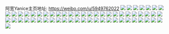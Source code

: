 阿宽Yanice主页地址: https://weibo.com/u/5949762022 
![](https://wx4.sinaimg.cn/mw2000/006uEATAly1h9jvr7iq4bj31ho1zknpd.jpg) 
![](https://wx4.sinaimg.cn/mw2000/006uEATAly1h9jvrbo809j32c0340qv9.jpg) 
![](https://wx4.sinaimg.cn/mw2000/006uEATAly1h9jvr5dbrtj32c0340u10.jpg) 
![](https://wx4.sinaimg.cn/mw2000/006uEATAly1h9jvrgea5oj32c0340e86.jpg) 
![](https://wx4.sinaimg.cn/mw2000/006uEATAly1h9jvrh1m6mj30tu13u1ac.jpg) 
![](https://wx4.sinaimg.cn/mw2000/006uEATAly1h9jvrhczpoj30tu13uqmq.jpg) 
![](https://wx4.sinaimg.cn/mw2000/006uEATAly1h9e4zbdxbaj30tu13u45g.jpg) 
![](https://wx4.sinaimg.cn/mw2000/006uEATAly1h9e4zpvgcvj32c0340x6p.jpg) 
![](https://wx4.sinaimg.cn/mw2000/006uEATAly1h9e4yhfbvwj30tu13u7cm.jpg) 
![](https://wx4.sinaimg.cn/mw2000/006uEATAly1h9e4ypzeo7j313u0tu0yu.jpg) 
![](https://wx4.sinaimg.cn/mw2000/006uEATAly1h91msxlythj32c0340kjm.jpg) 
![](https://wx4.sinaimg.cn/mw2000/006uEATAgy1h8s44rkfskj30u0140dlq.jpg) 
![](https://wx4.sinaimg.cn/mw2000/006uEATAgy1h8jg0au774j30tt0u0tce.jpg) 
![](https://wx4.sinaimg.cn/mw2000/006uEATAly1h7wv8a02iyj32c0340kjm.jpg) 
![](https://wx4.sinaimg.cn/mw2000/006uEATAly1h7wv8dqnomj32c0340qv7.jpg) 
![](https://wx4.sinaimg.cn/mw2000/006uEATAly1h7wv88ou5yj33402c0qv8.jpg) 
![](https://wx4.sinaimg.cn/mw2000/006uEATAly1h7wv8f30tzj325g29thdw.jpg) 
![](https://wx4.sinaimg.cn/mw2000/006uEATAly1h7wv8fv6glj33402c07wi.jpg) 
![](https://wx4.sinaimg.cn/mw2000/006uEATAly1h7wv8jfkjyj32c0341b2d.jpg) 
![](https://wx4.sinaimg.cn/mw2000/006uEATAly1h7wv8lugr8j32dr36ce82.jpg) 
![](https://wx4.sinaimg.cn/mw2000/006uEATAly1h7wv8o55iaj32c0340npe.jpg) 
![](https://wx4.sinaimg.cn/mw2000/006uEATAly1h7wv8r9ahuj32c03404qt.jpg) 
![](https://wx4.sinaimg.cn/mw2000/006uEATAly1h7wv8scpyjj32c0340hdu.jpg) 
![](https://wx4.sinaimg.cn/mw2000/006uEATAly1h7wv8taujfj33402c0u0x.jpg) 
![](https://wx4.sinaimg.cn/mw2000/006uEATAly1h7wv8uc7sij33402c04qr.jpg) 
![](https://wx4.sinaimg.cn/mw2000/006uEATAly1h7wv8vc2tbj32c0340kjl.jpg) 
![](https://wx4.sinaimg.cn/mw2000/006uEATAly1h7wv8wqxfpj33402c0u0z.jpg) 
![](https://wx4.sinaimg.cn/mw2000/006uEATAly1h7wv904zsnj32c0340nph.jpg) 
![](https://wx4.sinaimg.cn/mw2000/006uEATAly1h7wv9183ahj33402c0npe.jpg) 
![](https://wx4.sinaimg.cn/mw2000/006uEATAly1h7wv92ah0sj33402c0b2a.jpg) 
![](https://wx4.sinaimg.cn/mw2000/006uEATAly1h7ax6dg23yj30xc35wkjm.jpg) 
![](https://wx4.sinaimg.cn/mw2000/006uEATAly1h7ax6glwi6j30uk610kjm.jpg) 
![](https://wx4.sinaimg.cn/mw2000/006uEATAly1h7ax6jhmmxj30xc371x6p.jpg) 
![](https://wx4.sinaimg.cn/mw2000/006uEATAly1h7ax6el9rbj30xc35vqv5.jpg) 
![](https://wx4.sinaimg.cn/mw2000/006uEATAly1h6hdoxbv8ij30u0140t9o.jpg) 
![](https://wx4.sinaimg.cn/mw2000/006uEATAly1h6hdor8tkqj30u013mmyn.jpg) 
![](https://wx4.sinaimg.cn/mw2000/006uEATAly1h4ko2vffrjj31400u0468.jpg) 
![](https://wx4.sinaimg.cn/mw2000/006uEATAly1h4ko2vqwy8j30u01407aj.jpg) 
![](https://wx4.sinaimg.cn/mw2000/006uEATAly1h4ko2w3o7gj30u01400yw.jpg) 
![](https://wx4.sinaimg.cn/mw2000/006uEATAly1h4ko2wl683j31400u047m.jpg) 
![](https://wx4.sinaimg.cn/mw2000/006uEATAly1h334hnqo8ej30u014042c.jpg) 
![](https://wx4.sinaimg.cn/mw2000/006uEATAly1h2ywi1l4c5j31hc13115r.jpg) 
![](https://wx4.sinaimg.cn/mw2000/006uEATAly1h2ywi2cxprj31hc1hck7l.jpg) 
![](https://wx4.sinaimg.cn/mw2000/006uEATAly1h2ywi2wy80j31hc1hck85.jpg) 
![](https://wx4.sinaimg.cn/mw2000/006uEATAly1h1xb7sczccj30u015pq5o.jpg) 
![](https://wx4.sinaimg.cn/mw2000/006uEATAgy1gzk37hekxhj30qo0nv0w2.jpg) 
![](https://wx4.sinaimg.cn/mw2000/006uEATAgy1gzdewfmzcqj33342bc1ky.jpg) 
![](https://wx4.sinaimg.cn/mw2000/006uEATAgy1gzdewhq1mij31w12ipe81.jpg) 
![](https://wx4.sinaimg.cn/mw2000/006uEATAgy1gzdewjf192j33342bcqv6.jpg) 
![](https://wx4.sinaimg.cn/mw2000/006uEATAgy1gzdewlo1qgj32bc2wp1kz.jpg) 
![](https://wx4.sinaimg.cn/mw2000/006uEATAgy1gzdewo8wg6j31w12ipnpe.jpg) 
![](https://wx4.sinaimg.cn/mw2000/006uEATAgy1gzdewpc8z7j32bc334hdt.jpg) 
![](https://wx4.sinaimg.cn/mw2000/006uEATAly1gvvg3wuyraj30u011e4as.jpg) 
![](https://wx4.sinaimg.cn/mw2000/006uEATAly1gvvg3xln4mj30t810k473.jpg) 
![](https://wx4.sinaimg.cn/mw2000/006uEATAly1gvvg3y4bsyj30u012i4at.jpg) 
![](https://wx4.sinaimg.cn/mw2000/006uEATAly1gmgeehncobj316o1kw4qp.jpg) 
![](https://wx4.sinaimg.cn/mw2000/006uEATAgy1gm4fvfn3gnj30u01em7cm.jpg) 
![](https://wx4.sinaimg.cn/mw2000/006uEATAgy1gjgf5gc5i6j30u01t0q8a.jpg) 
